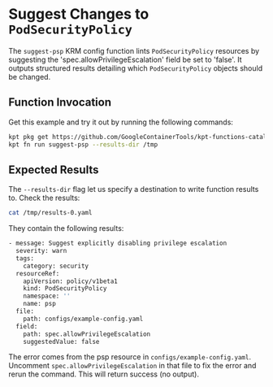 # Suggest Changes to `PodSecurityPolicy`

The `suggest-psp` KRM config function lints `PodSecurityPolicy` resources by
suggesting the 'spec.allowPrivilegeEscalation' field be set to 'false'. It
outputs structured results detailing which `PodSecurityPolicy` objects should be
changed.

## Function Invocation

Get this example and try it out by running the following commands:

```sh
kpt pkg get https://github.com/GoogleContainerTools/kpt-functions-catalog.git/examples/suggest-psp .
kpt fn run suggest-psp --results-dir /tmp
```

## Expected Results

The `--results-dir` flag let us specify a destination to write function results
to. Check the results:

```sh
cat /tmp/results-0.yaml
```

They contain the following results:

```sh
- message: Suggest explicitly disabling privilege escalation
  severity: warn
  tags:
    category: security
  resourceRef:
    apiVersion: policy/v1beta1
    kind: PodSecurityPolicy
    namespace: ''
    name: psp
  file:
    path: configs/example-config.yaml
  field:
    path: spec.allowPrivilegeEscalation
    suggestedValue: false
```

The error comes from the psp resource in `configs/example-config.yaml`.
Uncomment `spec.allowPrivilegeEscalation` in that file to fix the error and
rerun the command. This will return success (no output).
